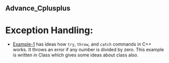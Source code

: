 ## Advance_Cplusplus
# Exception Handling:
+ [Example-1](Exception-Handling/Example-1) has ideas how `try`, `throw`, and `catch` commands in C++ works. It throws an error if any number is divided by zero. This example is written in Class which gives some ideas about class also.  
